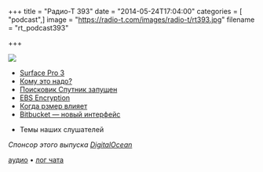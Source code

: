 +++
title = "Радио-Т 393"
date = "2014-05-24T17:04:00"
categories = [ "podcast",]
image = "https://radio-t.com/images/radio-t/rt393.jpg"
filename = "rt_podcast393"

+++

![](https://radio-t.com/images/radio-t/rt393.jpg)

* [Surface Pro 3](http://www.zdnet.com/surface-pro-3-thinner-lighter-more-flexible-7000029700/)
* [Кому это надо?](http://prsm.tc/jmIbhV)
* [Поисковик Спутник запущен](http://habrahabr.ru/post/223727/)
* [EBS Encryption](http://aws.amazon.com//blogs/aws/protect-your-data-with-new-ebs-encryption)
* [Когда рзмер влияет](http://blog.codeclimate.com/blog/2014/05/21/does-team-size-impact-code-quality/)
* [Bitbucket — новый интерфейс](http://habrahabr.ru/post/223669/)
- Темы наших слушателей

_Спонсор этого выпуска [DigitalOcean](https://www.digitalocean.com)_

[аудио](https://cdn.radio-t.com/rt_podcast393.mp3) • [лог чата](http://chat.radio-t.com/logs/radio-t-393.html)
<audio src="https://cdn.radio-t.com/rt_podcast393.mp3" preload="none"></audio>
